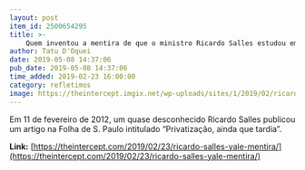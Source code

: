 ```yaml
---
layout: post
item_id: 2500654295
title: >-
    Quem inventou a mentira de que o ministro Ricardo Salles estudou em Yale?
author: Tatu D'Oquei
date: 2019-05-08 14:37:06
pub_date: 2019-05-08 14:37:06
time_added: 2019-02-23 16:00:00
category: refletimos
image: https://theintercept.imgix.net/wp-uploads/sites/1/2019/02/ricardo-salles-yale-1550867047.jpeg?auto=compress%2Cformat&q=90&fit=crop&w=1200&h=800
---
```


Em 11 de fevereiro de 2012, um quase desconhecido Ricardo Salles publicou um artigo na Folha de S. Paulo intitulado “Privatização, ainda que tardia”.

**Link:** [https://theintercept.com/2019/02/23/ricardo-salles-yale-mentira/](https://theintercept.com/2019/02/23/ricardo-salles-yale-mentira/)

